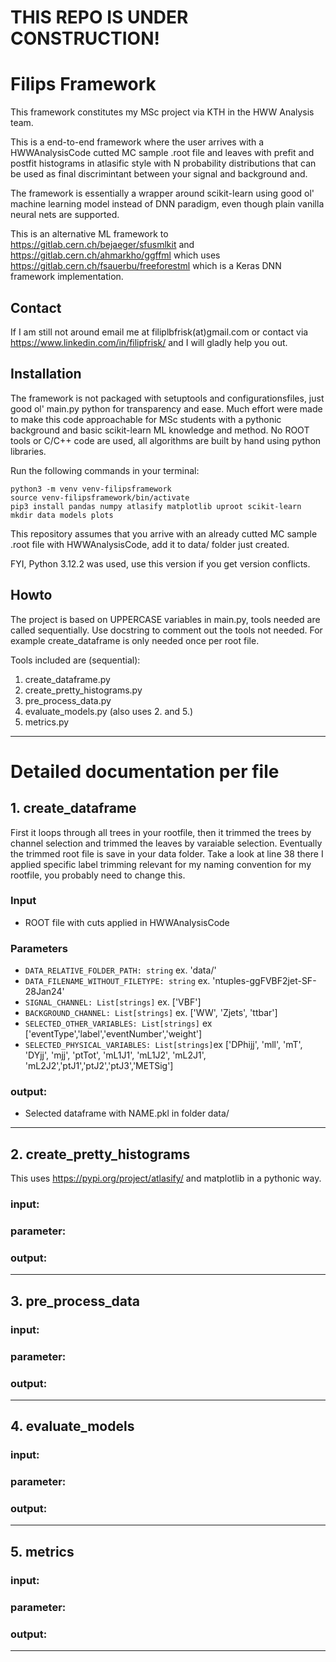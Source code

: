 # THIS REPO IS UNDER CONSTRUCTION!
# Filips Framework

This framework constitutes my MSc project via KTH in the HWW Analysis team.

This is a end-to-end framework where the user arrives with a HWWAnalysisCode cutted MC sample .root file and leaves with prefit and postfit histograms in atlasific style with N probability distributions that can be used as final discrimintant between your signal and background and. 

The framework is essentially a wrapper around scikit-learn using good ol' machine learning model instead of DNN paradigm, even though plain vanilla neural nets are supported.

This is an alternative ML framework to https://gitlab.cern.ch/bejaeger/sfusmlkit and https://gitlab.cern.ch/ahmarkho/ggffml which uses https://gitlab.cern.ch/fsauerbu/freeforestml which is a Keras DNN framework implementation. 

## Contact

If I am still not around email me at filiplbfrisk(at)gmail.com or contact via https://www.linkedin.com/in/filipfrisk/ and I will gladly help you out.

## Installation

The framework is not packaged with setuptools and configurationsfiles, just good ol' main.py python for transparency and ease. Much effort were made to make this code approachable for MSc students with a pythonic background and basic scikit-learn ML knowledge and method. No ROOT tools or C/C++ code are used, all algorithms are built by hand using python libraries.

Run the following commands in your terminal:
```console
python3 -m venv venv-filipsframework
source venv-filipsframework/bin/activate
pip3 install pandas numpy atlasify matplotlib uproot scikit-learn
mkdir data models plots
```
This repository assumes that you arrive with an already cutted MC sample .root file with HWWAnalysisCode, add it to data/ folder just created.

FYI, Python 3.12.2 was used, use this version if you get version conflicts. 

## Howto 

The project is based on UPPERCASE variables in main.py, tools needed are called sequentially. Use docstring to comment out the tools not needed. For example create_dataframe is only needed once per root file. 

Tools included are (sequential):
1. create_dataframe.py
2. create_pretty_histograms.py
3. pre_process_data.py
4. evaluate_models.py (also uses 2. and 5.)
5. metrics.py

---

# Detailed documentation per file

## 1. create_dataframe

First it loops through all trees in your rootfile, then it trimmed the trees by channel selection and trimmed the leaves by varaiable selection. Eventually the trimmed root file is save in your data folder. Take a look at line 38 there I applied specific label trimming relevant for my naming convention for my rootfile, you probably need to change this.

### Input
- ROOT file with cuts applied in HWWAnalysisCode

### Parameters 
- `DATA_RELATIVE_FOLDER_PATH: string` ex. 'data/'
- `DATA_FILENAME_WITHOUT_FILETYPE: string` ex. 'ntuples-ggFVBF2jet-SF-28Jan24'
- `SIGNAL_CHANNEL: List[strings]` ex. ['VBF']
- `BACKGROUND_CHANNEL: List[strings]` ex. ['WW', 'Zjets', 'ttbar']
- `SELECTED_OTHER_VARIABLES: List[strings]` ex ['eventType','label','eventNumber','weight']
- `SELECTED_PHYSICAL_VARIABLES: List[strings]`ex ['DPhijj', 'mll', 'mT', 'DYjj', 'mjj', 'ptTot', 'mL1J1', 'mL1J2', 'mL2J1', 'mL2J2','ptJ1','ptJ2','ptJ3','METSig']

### output:
- Selected dataframe with NAME.pkl in folder data/ 

---

## 2. create_pretty_histograms

This uses https://pypi.org/project/atlasify/ and matplotlib in a pythonic way.

### input:
### parameter:
### output:

---

## 3. pre_process_data

### input:
### parameter:
### output:

---

## 4. evaluate_models

### input:
### parameter:
### output:

---

## 5. metrics

### input:
### parameter:
### output:

---
